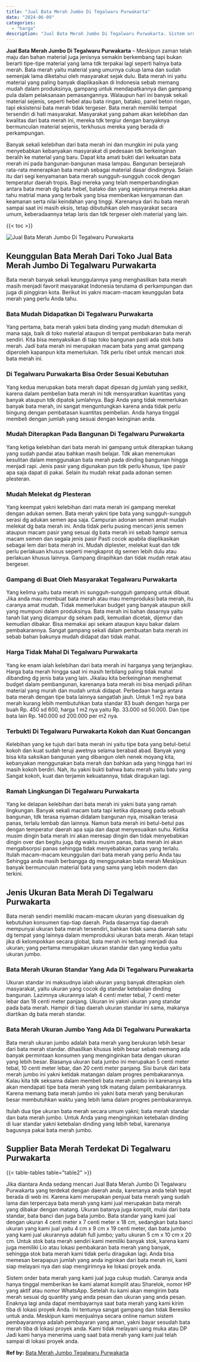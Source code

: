 ```yaml
---
title: "Jual Bata Merah Jumbo Di Tegalwaru Purwakarta"
date: "2024-06-09"
categories: 
  - "harga"
description: "Jual Bata Merah Jumbo Di Tegalwaru Purwakarta. Sistem order bata merah yang kami jual juga cukup mudah. Caranya anda hanya tinggal memberikan ke kami alamat..."
---
```


**Jual Bata Merah Jumbo Di Tegalwaru Purwakarta** – Meskipun zaman telah maju dan bahan material juga jenisnya semakin berkembang tapi bukan berarti tipe-tipe material yang lama tdk terpakai lagi seperti halnya bata merah. Bata merah yaitu material yang umurnya cukup lama dan sudah semenjak lama diketahui oleh masyarakat sejak dulu. Bata merah ini yaitu material yang paling banyak diaplikasikan di Indonesia sebab memang mudah dalam produksinya, gampang untuk mendapatkannya dan gampang pula dalam pelaksanaan pemasangannya. Walaupun hari ini banyak sekali material sejenis, seperti hebel atau bata ringan, batako, panel beton ringan, tapi eksistensi bata merah tidak tergeser. Bata merah memiliki tempat tersendiri di hati masyarakat. Masyarakat yang paham akan kelebihan dan kwalitas dari bata merah ini, mereka tdk tergiur dengan banyaknya bermunculan material sejenis, terkhusus mereka yang berada di perkampungan.

Banyak sekali kelebihan dari bata merah ini dan mungkin ini pula yang menyebabkan kebanyakan masyarakat di pedesaan tdk berkeinginan beralih ke material yang baru. Dapat kita amati bukti dari kekuatan bata merah ini pada bangunan-bangunan masa lampau. Bangunan bersejarah rata-rata menerapkan bata merah sebagai material dasar dindingnya. Selain itu dari segi kenyamanan bata merah sungguh-sungguh cocok dengan temperatur daerah tropis. Bagi mereka yang telah memperbandingkan antara bata merah dg bata hebel, batako dan yang sejenisnya mereka akan tahu matrial mana yang terbaik yang bisa memberikan kenyamanan dan keamanan serta nilai keindahan yang tinggi. Karenanya dari itu bata merah sampai saat ini masih eksis, tetap dibutuhkan oleh masyarakat secara umum, keberadaannya tetap laris dan tdk tergeser oleh material yang lain.

{{< toc >}}

![Jual Bata Merah Jumbo Di Tegalwaru Purwakarta](/images/jual-bata-merah-12.png)

## Keunggulan Bata Merah Dari Toko Jual Bata Merah Jumbo Di Tegalwaru Purwakarta

Bata merah banyak sekali keunggulannya yang menghasilkan bata merah masih menjadi favorit masyarakat Indonesia terutama di perkampungan dan juga di pinggiran kota. Berikut ini yakni macam-macam keunggulan bata merah yang perlu Anda tahu.

### Bata Mudah Didapatkan Di Tegalwaru Purwakarta

Yang pertama, bata merah yakni bata dinding yang mudah ditemukan di mana saja, baik di toko material ataupun di tempat pembakaran bata merah sendiri. Kita bisa menyaksikan di tiap toko bangunan pasti ada stok bata merah. Jadi bata merah ini merupakan macam bata yang amat gampang diperoleh kapanpun kita memerlukan. Tdk perlu ribet untuk mencari stok bata merah ini.

### Di Tegalwaru Purwakarta Bisa Order Sesuai Kebutuhan

Yang kedua merupakan bata merah dapat dipesan dg jumlah yang sedikit, karena dalam pembelian bata merah ini tdk mensyaratkan kuantitas yang banyak ataupun tdk dipatok jumlahnya. Bagi Anda yang tidak memerlukan banyak bata merah, ini sangat menguntungkan karena anda tidak perlu bingung dengan pembatasan kuantitas pembelian. Anda hanya tinggal membeli dengan jumlah yang sesuai dengan keinginan anda.

### Mudah Diterapkan Pada Bangunan Di Tegalwaru Purwakarta

Yang ketiga kelebihan dari bata merah ini gampang untuk diterapkan tukang yang sudah pandai atau bahkan masih belajar. Tdk akan menemukan kesulitan dalam menggunakan bata merah pada dinding bangunan hingga menjadi rapi. Jenis pasir yang digunakan pun tdk perlu khusus, tipe pasir apa saja dapat di pakai. Selain itu mudah rekat pada adonan semen plesteran.

### Mudah Melekat dg Plesteran

Yang keempat yakni kelebihan dari mata merah ini gampang merekat dengan adukan semen. Bata merah yakni tipe bata yang sungguh-sungguh serasi dg adukan semen apa saja. Campuran adonan semen amat mudah melekat dg bata merah ini. Anda tidak perlu pusing mencari jenis semen ataupun macam pasir yang sesuai dg bata merah ini sebab hampir semua macam semen dan segala jenis pasir Pasti cocok apabila diaplikasikan sebagai lem dari bata merah ini. Mudah diplester, melekat kuat dan tdk perlu perlakuan khusus seperti mengkaprot dg semen lebih dulu atau perlakuan khusus lainnya. Gampang dirapihkan dan tidak mudah retak atau bergeser.

### Gampang di Buat Oleh Masyarakat Tegalwaru Purwakarta

Yang kelima yaitu bata merah ini sungguh-sungguh gampang untuk dibuat. Jika anda mau membuat bata merah atau mau memproduksi bata merah, itu caranya amat mudah. Tidak memerlukan budget yang banyak ataupun skill yang mumpuni dalam produksinya. Bata merah ini bahan dasarnya yaitu tanah liat yang dicampur dg sekam padi, kemudian dicetak, dijemur dan kemudian dibakar. Bisa memakai api sekam ataupun kayu bakar dalam pembakarannya. Sangat gampang sekali dalam pembuatan bata merah ini sebab bahan bakunya mudah didapat dan tidak mahal.

### Harga Tidak Mahal Di Tegalwaru Purwakarta

Yang ke enam ialah kelebihan dari bata merah ini harganya yang terjangkau. Harga bata merah hingga saat ini masih terbilang paling tidak mahal dibanding dg jenis bata yang lain. Jikalau kita berkeinginan menghemat budget dalam pembangunan, karenanya bata merah ini bisa menjadi pilihan material yang murah dan mudah untuk didapat. Perbedaan harga antara bata merah dengan tipe bata lainnya sangatlah jauh. Untuk 1 m2 nya bata merah kurang lebih membutuhkan bata standar 83 buah dengan harga per buah Rp. 450 sd 600, harga 1 m2 nya yaitu Rp. 33.000 sd 50.000. Dan tipe bata lain Rp. 140.000 sd 200.000 per m2 nya.

### Terbukti Di Tegalwaru Purwakarta Kokoh dan Kuat Goncangan

Kelebihan yang ke tujuh dari bata merah ini yaitu tipe bata yang betul-betul kokoh dan kuat sudah teruji awetnya selama berabad abad. Banyak yang bisa kita saksikan bangunan yang dibangun oleh nenek moyang kita, kebanyakan menggunakan bata merah dan bahkan ada yang hingga hari ini masih kokoh berdiri. Nah, itu yakni bukti bahwa batu merah yaitu batu yang Sangat kokoh, kuat dan terjamin kekuatannya, tidak diragukan lagi.

### Ramah Lingkungan Di Tegalwaru Purwakarta

Yang ke delapan kelebihan dari bata merah ini yakni bata yang ramah lingkungan. Banyak sekali macam bata tapi ketika dipasang pada sebuah bangunan, tdk terasa nyaman didalam bangunan nya, misalkan terasa panas, terlalu lembab dan lainnya. Namun bata merah ini betul-betul pas dengan temperatur daerah apa saja dan dapat menyesuaikan suhu. Ketika musim dingin bata merah ini akan meresap dingin dan tidak menyebabkan dingin over dan begitu juga dg waktu musim panas, bata merah ini akan mengabsorpsi panas sehingga tidak menyebabkan panas yang terlalu. Itulah macam-macam keunggulan dari bata merah yang perlu Anda tau Sehingga anda masih berbangga dg menggunakan bata merah Meskipun banyak bermunculan material bata yang sama yang lebih modern dan terkini.

## Jenis Ukuran Bata Merah Di Tegalwaru Purwakarta

Bata merah sendiri memiliki macam-macam ukuran yang disesuaikan dg kebutuhan konsumen tiap-tiap daerah. Pada dasarnya tiap daerah mempunyai ukuran bata merah tersendiri, bahkan tidak sama daerah satu dg tempat yang lainnya dalam memproduksi ukuran bata merah. Akan tetapi jika di kelompokkan secara global, bata merah ini terbagi menjadi dua ukuran; yang pertama merupakan ukuran standar dan yang kedua yaitu ukuran jumbo.

### Bata Merah Ukuran Standar Yang Ada Di Tegalwaru Purwakarta

Ukuran standar ini maksudnya ialah ukuran yang banyak diterapkan oleh masyarakat, yaitu ukuran yang cocok dg standar ketebalan dinding bangunan. Lazimnya ukurannya ialah 4 centi meter tebal, 7 centi meter lebar dan 18 centi meter panjang. Ukuran ini yakni ukuran yang standar pada bata merah. Hampir di tiap daerah ukuran standar ini sama, makanya diartikan dg bata merah standar.

### Bata Merah Ukuran Jumbo Yang Ada Di Tegalwaru Purwakarta

Bata merah ukuran jumbo adalah bata merah yang berukuran lebih besar dari bata merah standar. dihasilkan khusus lebih besar sebab memang ada banyak permintaan konsumen yang menginginkan bata dengan ukuran yang lebih besar. Biasanya ukuran bata jumbo ini merupakan 5 centi meter tebal, 10 centi meter lebar, dan 20 centi meter panjang. Sisi buruk dari bata merah jumbo ini yakni ketidak matangan dalam progres pembakarannya. Kalau kita tdk seksama dalam membeli bata merah jumbo ini karenanya kita akan mendapati tipe bata merah yang tdk matang dalam pembakarannya. Karena memang bata merah jumbo ini yakni bata merah yang berukuran besar membutuhkan waktu yang lebih lama dalam progres pembakarannya.

Itulah dua tipe ukuran bata merah secara umum yakni; bata merah standar dan bata merah jumbo. Untuk Anda yang menginginkan ketebalan dinding di luar standar yakni ketebalan dinding yang lebih tebal, karenanya bagusnya pakai bata merah jumbo.

## Supplier Bata Merah Terdekat Di Tegalwaru Purwakarta

{{< table-tables table="table2" >}}

Jika diantara Anda sedang mencari Jual Bata Merah Jumbo Di Tegalwaru Purwakarta yang terdekat dengan daerah anda, karenanya anda telah tepat berada di web ini. Karena kami merupakan penjual bata merah yang sudah lama dan terpercaya bata merah yang kami jual merupakan bata merah yang dibakar dengan matang. Ukuran batanya juga komplit, mulai dari bata standar, bata banci dan juga bata jumbo. Bata standar yang kami jual dengan ukuran 4 centi meter x 7 centi meter x 18 cm, sedangkan bata banci ukuran yang kami jual yaitu 4 cm x 9 cm x 19 centi meter, dan bata jumbo yang kami jual ukurannya adalah full jumbo; yaitu ukuran 5 cm x 10 cm x 20 cm. Untuk stok bata merah sendiri kami memiliki banyak stok, karena kami juga memiliki Lio atau lokasi pembakaran bata merah yang banyak, sehingga stok bata merah kami tidak perlu diragukan lagi. Anda bisa memesan berapapun jumlah yang anda inginkan dari bata merah ini, kami siap melayani nya dan siap mengirimnya ke lokasi proyek anda.

Sistem order bata merah yang kami jual juga cukup mudah. Caranya anda hanya tinggal memberikan ke kami alamat komplit atau Sharelok, nomor HP yang aktif atau nomor WhatsApp. Setelah itu kami akan mengirim bata merah sesuai dg quantity yang anda pesan dan ukuran yang anda pesan. Enaknya lagi anda dapat membayarnya saat bata merah yang kami kirim tiba di lokasi proyek Anda. Ini tentunya sangat gampang dan tidak Beresiko untuk anda. Meskipun kami menjualnya secara online namun sistem pembayarannya adalah pembayaran yang aman, yakni bayar sesudah bata merah tiba di lokasi proyek anda. Kami tidak melayani uang muka atau DP Jadi kami hanya menerima uang saat bata merah yang kami jual telah sampai di lokasi proyek anda.

**Ref by:** [Bata Merah Jumbo Tegalwaru Purwakarta](https://id.wikipedia.org/wiki/Bata)
